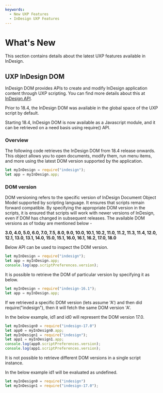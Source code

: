 ```yaml
---
keywords:
  - New UXP Features
  - InDesign UXP Features
---
```

# What's New
This section contains details about the latest UXP features available in InDesign.

## UXP InDesign DOM
InDesign DOM provides APIs to create and modify InDesign application content through UXP scripting. You can find more details about this at [InDesign API](https://developer.adobe.com/indesign/dom/api/). 
>
Prior to 18.4, the InDesign DOM was available in the global space of the UXP script by default.
>
Starting 18.4, InDesign DOM is now available as a Javascript module, and it can be retrieved on a need basis using require() API. 

### Overview
The following code retrieves the InDesign DOM from 18.4 release onwards. This object allows you to open documents, modify them, run menu items, and more using the latest DOM version supported by the application.

```js
let myInDesign = require("indesign");
let app = myInDesign.app;
```

### DOM version
DOM versioning refers to the specific version of InDesign Document Object Model supported by scripting language. It ensures that scripts remain forward compatible. By specifying the appropriate DOM version in the scripts, it is ensured that scripts will work with newer versions of InDesign, even if DOM has changed in subsequent releases. The available DOM versions as of today are mentioned below -

**3.0, 4.0, 5.0, 6.0, 7.0, 7.5, 8.0, 9.0, 10.0, 10.1, 10.2, 11.0, 11.2, 11.3, 11.4, 12.0, 12.1, 13.0, 13.1, 14.0, 15.0, 15.1, 16.0, 16.1, 16.2, 17.0, 18.0**

Below API can be used to inspect the DOM version.


```js
let myInDesign = require("indesign");
let app = myInDesign.app;
console.log(app.scriptPreferences.version);
```
It is possible to retrieve the DOM of particular version by specifying it as below. 

```js
let myInDesign = require("indesign-16.1");
let app = myInDesign.app;
```
If we retrieved a specific DOM version (lets assume 'A')  and then did require("indesign"), then it will fetch the same DOM version 'A'.

In the below example, id1 and id0 will represent the DOM version 17.0.

```js 
let myInDesign0 = require("indesign-17.0")
let app0 = myInDesign0.app;
let myInDesign1 = require("indesign");
let app1 = myInDesign1.app;
console.log(app0.scriptPreferences.version);
console.log(app1.scriptPreferences.version);
```
It is not possible to retrieve different DOM versions in a single script instance.

In the below example id1 will be evaluated as undefined.

```js
let myInDesign0 = require("indesign")
let myInDesign1 = require("indesign-17.0");
```